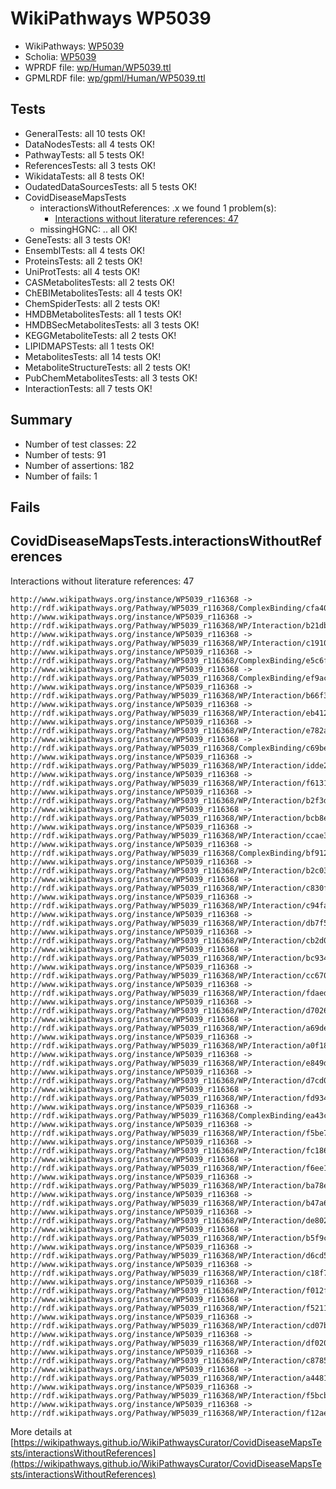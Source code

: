# WikiPathways WP5039

* WikiPathways: [WP5039](https://identifiers.org/wikipathways:WP5039)
* Scholia: [WP5039](https://scholia.toolforge.org/wikipathways/WP5039)
* WPRDF file: [wp/Human/WP5039.ttl](../wp/Human/WP5039.ttl)
* GPMLRDF file: [wp/gpml/Human/WP5039.ttl](../wp/gpml/Human/WP5039.ttl)

## Tests
* GeneralTests: all 10 tests OK!
* DataNodesTests: all 4 tests OK!
* PathwayTests: all 5 tests OK!
* ReferencesTests: all 3 tests OK!
* WikidataTests: all 8 tests OK!
* OudatedDataSourcesTests: all 5 tests OK!
* CovidDiseaseMapsTests
    * interactionsWithoutReferences: .x we found 1 problem(s):
        * [Interactions without literature references: 47](#9701cd45)
    * missingHGNC: .. all OK!
* GeneTests: all 3 tests OK!
* EnsemblTests: all 4 tests OK!
* ProteinsTests: all 2 tests OK!
* UniProtTests: all 4 tests OK!
* CASMetabolitesTests: all 2 tests OK!
* ChEBIMetabolitesTests: all 4 tests OK!
* ChemSpiderTests: all 2 tests OK!
* HMDBMetabolitesTests: all 1 tests OK!
* HMDBSecMetabolitesTests: all 3 tests OK!
* KEGGMetaboliteTests: all 2 tests OK!
* LIPIDMAPSTests: all 1 tests OK!
* MetabolitesTests: all 14 tests OK!
* MetaboliteStructureTests: all 2 tests OK!
* PubChemMetabolitesTests: all 3 tests OK!
* InteractionTests: all 7 tests OK!


## Summary

* Number of test classes: 22
* Number of tests: 91
* Number of assertions: 182
* Number of fails: 1

## Fails

<a name="9701cd45" />

## CovidDiseaseMapsTests.interactionsWithoutReferences

Interactions without literature references: 47
```
http://www.wikipathways.org/instance/WP5039_r116368 -> http://rdf.wikipathways.org/Pathway/WP5039_r116368/ComplexBinding/cfa40
http://www.wikipathways.org/instance/WP5039_r116368 -> http://rdf.wikipathways.org/Pathway/WP5039_r116368/WP/Interaction/b21db
http://www.wikipathways.org/instance/WP5039_r116368 -> http://rdf.wikipathways.org/Pathway/WP5039_r116368/WP/Interaction/c1910
http://www.wikipathways.org/instance/WP5039_r116368 -> http://rdf.wikipathways.org/Pathway/WP5039_r116368/ComplexBinding/e5c6f
http://www.wikipathways.org/instance/WP5039_r116368 -> http://rdf.wikipathways.org/Pathway/WP5039_r116368/ComplexBinding/ef9ac
http://www.wikipathways.org/instance/WP5039_r116368 -> http://rdf.wikipathways.org/Pathway/WP5039_r116368/WP/Interaction/b66f3
http://www.wikipathways.org/instance/WP5039_r116368 -> http://rdf.wikipathways.org/Pathway/WP5039_r116368/WP/Interaction/eb412
http://www.wikipathways.org/instance/WP5039_r116368 -> http://rdf.wikipathways.org/Pathway/WP5039_r116368/WP/Interaction/e782a
http://www.wikipathways.org/instance/WP5039_r116368 -> http://rdf.wikipathways.org/Pathway/WP5039_r116368/ComplexBinding/c69be
http://www.wikipathways.org/instance/WP5039_r116368 -> http://rdf.wikipathways.org/Pathway/WP5039_r116368/WP/Interaction/idde2be3e1
http://www.wikipathways.org/instance/WP5039_r116368 -> http://rdf.wikipathways.org/Pathway/WP5039_r116368/WP/Interaction/f6131
http://www.wikipathways.org/instance/WP5039_r116368 -> http://rdf.wikipathways.org/Pathway/WP5039_r116368/WP/Interaction/b2f3d
http://www.wikipathways.org/instance/WP5039_r116368 -> http://rdf.wikipathways.org/Pathway/WP5039_r116368/WP/Interaction/bcb8e
http://www.wikipathways.org/instance/WP5039_r116368 -> http://rdf.wikipathways.org/Pathway/WP5039_r116368/WP/Interaction/ccae3
http://www.wikipathways.org/instance/WP5039_r116368 -> http://rdf.wikipathways.org/Pathway/WP5039_r116368/ComplexBinding/bf912
http://www.wikipathways.org/instance/WP5039_r116368 -> http://rdf.wikipathways.org/Pathway/WP5039_r116368/WP/Interaction/b2c03
http://www.wikipathways.org/instance/WP5039_r116368 -> http://rdf.wikipathways.org/Pathway/WP5039_r116368/WP/Interaction/c830f
http://www.wikipathways.org/instance/WP5039_r116368 -> http://rdf.wikipathways.org/Pathway/WP5039_r116368/WP/Interaction/c94fa
http://www.wikipathways.org/instance/WP5039_r116368 -> http://rdf.wikipathways.org/Pathway/WP5039_r116368/WP/Interaction/db7f5
http://www.wikipathways.org/instance/WP5039_r116368 -> http://rdf.wikipathways.org/Pathway/WP5039_r116368/WP/Interaction/cb2d0
http://www.wikipathways.org/instance/WP5039_r116368 -> http://rdf.wikipathways.org/Pathway/WP5039_r116368/WP/Interaction/bc934
http://www.wikipathways.org/instance/WP5039_r116368 -> http://rdf.wikipathways.org/Pathway/WP5039_r116368/WP/Interaction/cc670
http://www.wikipathways.org/instance/WP5039_r116368 -> http://rdf.wikipathways.org/Pathway/WP5039_r116368/WP/Interaction/fdaed
http://www.wikipathways.org/instance/WP5039_r116368 -> http://rdf.wikipathways.org/Pathway/WP5039_r116368/WP/Interaction/d7026
http://www.wikipathways.org/instance/WP5039_r116368 -> http://rdf.wikipathways.org/Pathway/WP5039_r116368/WP/Interaction/a69de
http://www.wikipathways.org/instance/WP5039_r116368 -> http://rdf.wikipathways.org/Pathway/WP5039_r116368/WP/Interaction/a0f18
http://www.wikipathways.org/instance/WP5039_r116368 -> http://rdf.wikipathways.org/Pathway/WP5039_r116368/WP/Interaction/e849d
http://www.wikipathways.org/instance/WP5039_r116368 -> http://rdf.wikipathways.org/Pathway/WP5039_r116368/WP/Interaction/d7cd0
http://www.wikipathways.org/instance/WP5039_r116368 -> http://rdf.wikipathways.org/Pathway/WP5039_r116368/WP/Interaction/fd934
http://www.wikipathways.org/instance/WP5039_r116368 -> http://rdf.wikipathways.org/Pathway/WP5039_r116368/ComplexBinding/ea43c
http://www.wikipathways.org/instance/WP5039_r116368 -> http://rdf.wikipathways.org/Pathway/WP5039_r116368/WP/Interaction/f5be7
http://www.wikipathways.org/instance/WP5039_r116368 -> http://rdf.wikipathways.org/Pathway/WP5039_r116368/WP/Interaction/fc186
http://www.wikipathways.org/instance/WP5039_r116368 -> http://rdf.wikipathways.org/Pathway/WP5039_r116368/WP/Interaction/f6ee1
http://www.wikipathways.org/instance/WP5039_r116368 -> http://rdf.wikipathways.org/Pathway/WP5039_r116368/WP/Interaction/ba78e
http://www.wikipathways.org/instance/WP5039_r116368 -> http://rdf.wikipathways.org/Pathway/WP5039_r116368/WP/Interaction/b47a6
http://www.wikipathways.org/instance/WP5039_r116368 -> http://rdf.wikipathways.org/Pathway/WP5039_r116368/WP/Interaction/de802
http://www.wikipathways.org/instance/WP5039_r116368 -> http://rdf.wikipathways.org/Pathway/WP5039_r116368/WP/Interaction/b5f9c
http://www.wikipathways.org/instance/WP5039_r116368 -> http://rdf.wikipathways.org/Pathway/WP5039_r116368/WP/Interaction/d6cd5
http://www.wikipathways.org/instance/WP5039_r116368 -> http://rdf.wikipathways.org/Pathway/WP5039_r116368/WP/Interaction/c18f7
http://www.wikipathways.org/instance/WP5039_r116368 -> http://rdf.wikipathways.org/Pathway/WP5039_r116368/WP/Interaction/f012f
http://www.wikipathways.org/instance/WP5039_r116368 -> http://rdf.wikipathways.org/Pathway/WP5039_r116368/WP/Interaction/f5211
http://www.wikipathways.org/instance/WP5039_r116368 -> http://rdf.wikipathways.org/Pathway/WP5039_r116368/WP/Interaction/cd07b
http://www.wikipathways.org/instance/WP5039_r116368 -> http://rdf.wikipathways.org/Pathway/WP5039_r116368/WP/Interaction/df020
http://www.wikipathways.org/instance/WP5039_r116368 -> http://rdf.wikipathways.org/Pathway/WP5039_r116368/WP/Interaction/c8785
http://www.wikipathways.org/instance/WP5039_r116368 -> http://rdf.wikipathways.org/Pathway/WP5039_r116368/WP/Interaction/a4481
http://www.wikipathways.org/instance/WP5039_r116368 -> http://rdf.wikipathways.org/Pathway/WP5039_r116368/WP/Interaction/f5bcb
http://www.wikipathways.org/instance/WP5039_r116368 -> http://rdf.wikipathways.org/Pathway/WP5039_r116368/WP/Interaction/f12ae
```

More details at [https://wikipathways.github.io/WikiPathwaysCurator/CovidDiseaseMapsTests/interactionsWithoutReferences](https://wikipathways.github.io/WikiPathwaysCurator/CovidDiseaseMapsTests/interactionsWithoutReferences)

